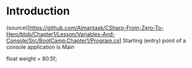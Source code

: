 # Introduction
 
 (source)[https://github.com/Almantask/CSharp-From-Zero-To-Hero/blob/Chapter1/Lesson/Variables-And-Console/Src/BootCamp.Chapter1/Program.cs]
 Starting (entry) point of a console application is Main
 
 float weight = 80.5f;



















